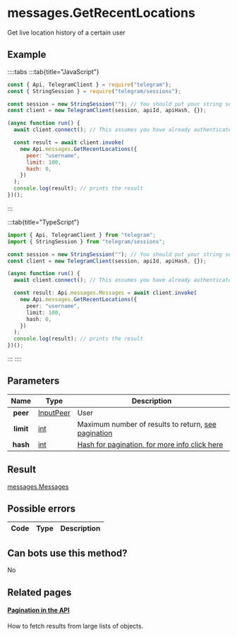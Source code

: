 # messages.GetRecentLocations

Get live location history of a certain user

## Example

::::tabs
:::tab{title="JavaScript"}

```js
const { Api, TelegramClient } = require("telegram");
const { StringSession } = require("telegram/sessions");

const session = new StringSession(""); // You should put your string session here
const client = new TelegramClient(session, apiId, apiHash, {});

(async function run() {
  await client.connect(); // This assumes you have already authenticated with .start()

  const result = await client.invoke(
    new Api.messages.GetRecentLocations({
      peer: "username",
      limit: 100,
      hash: 0,
    })
  );
  console.log(result); // prints the result
})();
```

:::

:::tab{title="TypeScript"}

```ts
import { Api, TelegramClient } from "telegram";
import { StringSession } from "telegram/sessions";

const session = new StringSession(""); // You should put your string session here
const client = new TelegramClient(session, apiId, apiHash, {});

(async function run() {
  await client.connect(); // This assumes you have already authenticated with .start()

  const result: Api.messages.Messages = await client.invoke(
    new Api.messages.GetRecentLocations({
      peer: "username",
      limit: 100,
      hash: 0,
    })
  );
  console.log(result); // prints the result
})();
```

:::
::::

## Parameters

|   Name    | Type                                                  | Description                                                                                            |
| :-------: | ----------------------------------------------------- | ------------------------------------------------------------------------------------------------------ |
| **peer**  | [InputPeer](https://core.telegram.org/type/InputPeer) | User                                                                                                   |
| **limit** | [int](https://core.telegram.org/type/int)             | Maximum number of results to return, [see pagination](https://core.telegram.org/api/offsets)           |
| **hash**  | [int](https://core.telegram.org/type/int)             | [Hash for pagination, for more info click here](https://core.telegram.org/api/offsets#hash-generation) |

## Result

[messages.Messages](https://core.telegram.org/type/messages.Messages)

## Possible errors

| Code | Type | Description |
| :--: | ---- | ----------- |

## Can bots use this method?

No

## Related pages

#### [Pagination in the API](https://core.telegram.org/api/offsets)

How to fetch results from large lists of objects.
